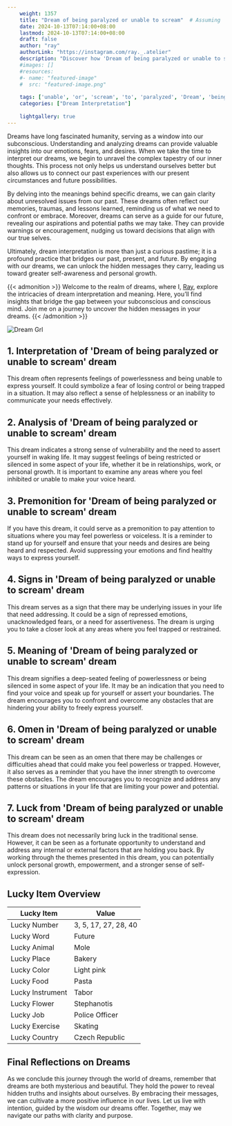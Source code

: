 ```yaml
---
    weight: 1357
    title: "Dream of being paralyzed or unable to scream"  # Assuming 'title' column exists
    date: 2024-10-13T07:14:00+08:00
    lastmod: 2024-10-13T07:14:00+08:00
    draft: false
    author: "ray"
    authorLink: "https://instagram.com/ray._.atelier"
    description: "Discover how 'Dream of being paralyzed or unable to scream' can interpret your future and uncover its significant meanings in your life."
    #images: []
    #resources:
    #- name: "featured-image"
    #  src: "featured-image.png"
    
    tags: ['unable', 'or', 'scream', 'to', 'paralyzed', 'Dream', 'being', 'of']
    categories: ["Dream Interpretation"]
    
    lightgallery: true
---
```

    
Dreams have long fascinated humanity, serving as a window into our subconscious. Understanding and analyzing dreams can provide valuable insights into our emotions, fears, and desires. When we take the time to interpret our dreams, we begin to unravel the complex tapestry of our inner thoughts. This process not only helps us understand ourselves better but also allows us to connect our past experiences with our present circumstances and future possibilities.

By delving into the meanings behind specific dreams, we can gain clarity about unresolved issues from our past. These dreams often reflect our memories, traumas, and lessons learned, reminding us of what we need to confront or embrace. Moreover, dreams can serve as a guide for our future, revealing our aspirations and potential paths we may take. They can provide warnings or encouragement, nudging us toward decisions that align with our true selves.

Ultimately, dream interpretation is more than just a curious pastime; it is a profound practice that bridges our past, present, and future. By engaging with our dreams, we can unlock the hidden messages they carry, leading us toward greater self-awareness and personal growth.

{{< admonition >}}
Welcome to the realm of dreams, where I, [Ray](https://instagram.com/ray._.atelier), explore the intricacies of dream interpretation and meaning. Here, you’ll find insights that bridge the gap between your subconscious and conscious mind. Join me on a journey to uncover the hidden messages in your dreams.
{{< /admonition >}}

![Dream Grl](https://cdn.pixabay.com/photo/2017/11/02/03/35/gothic-2910057_1280.jpg "Dream Grl")

## 1. Interpretation of 'Dream of being paralyzed or unable to scream' dream
 This dream often represents feelings of powerlessness and being unable to express yourself. It could symbolize a fear of losing control or being trapped in a situation. It may also reflect a sense of helplessness or an inability to communicate your needs effectively.

## 2. Analysis of 'Dream of being paralyzed or unable to scream' dream
 This dream indicates a strong sense of vulnerability and the need to assert yourself in waking life. It may suggest feelings of being restricted or silenced in some aspect of your life, whether it be in relationships, work, or personal growth. It is important to examine any areas where you feel inhibited or unable to make your voice heard.

## 3. Premonition for 'Dream of being paralyzed or unable to scream' dream
 If you have this dream, it could serve as a premonition to pay attention to situations where you may feel powerless or voiceless. It is a reminder to stand up for yourself and ensure that your needs and desires are being heard and respected. Avoid suppressing your emotions and find healthy ways to express yourself.

## 4. Signs in 'Dream of being paralyzed or unable to scream' dream
 This dream serves as a sign that there may be underlying issues in your life that need addressing. It could be a sign of repressed emotions, unacknowledged fears, or a need for assertiveness. The dream is urging you to take a closer look at any areas where you feel trapped or restrained.

## 5. Meaning of 'Dream of being paralyzed or unable to scream' dream
 This dream signifies a deep-seated feeling of powerlessness or being silenced in some aspect of your life. It may be an indication that you need to find your voice and speak up for yourself or assert your boundaries. The dream encourages you to confront and overcome any obstacles that are hindering your ability to freely express yourself.

## 6. Omen in 'Dream of being paralyzed or unable to scream' dream
 This dream can be seen as an omen that there may be challenges or difficulties ahead that could make you feel powerless or trapped. However, it also serves as a reminder that you have the inner strength to overcome these obstacles. The dream encourages you to recognize and address any patterns or situations in your life that are limiting your power and potential.

## 7. Luck from 'Dream of being paralyzed or unable to scream' dream
 This dream does not necessarily bring luck in the traditional sense. However, it can be seen as a fortunate opportunity to understand and address any internal or external factors that are holding you back. By working through the themes presented in this dream, you can potentially unlock personal growth, empowerment, and a stronger sense of self-expression.

## Lucky Item Overview
| Lucky Item          | Value              |
|---------------|--------------------|
| Lucky Number        | 3, 5, 17, 27, 28, 40  |
| Lucky Word          | Future |
| Lucky Animal        | Mole |
| Lucky Place         | Bakery     |
| Lucky Color         | Light pink     |
| Lucky Food          | Pasta      |
| Lucky Instrument    | Tabor |
| Lucky Flower        | Stephanotis    |
| Lucky Job           | Police Officer       |
| Lucky Exercise      | Skating  |
| Lucky Country       | Czech Republic    |


##  Final Reflections on Dreams

As we conclude this journey through the world of dreams, remember that dreams are both mysterious and beautiful. They hold the power to reveal hidden truths and insights about ourselves. By embracing their messages, we can cultivate a more positive influence in our lives. Let us live with intention, guided by the wisdom our dreams offer. Together, may we navigate our paths with clarity and purpose.
